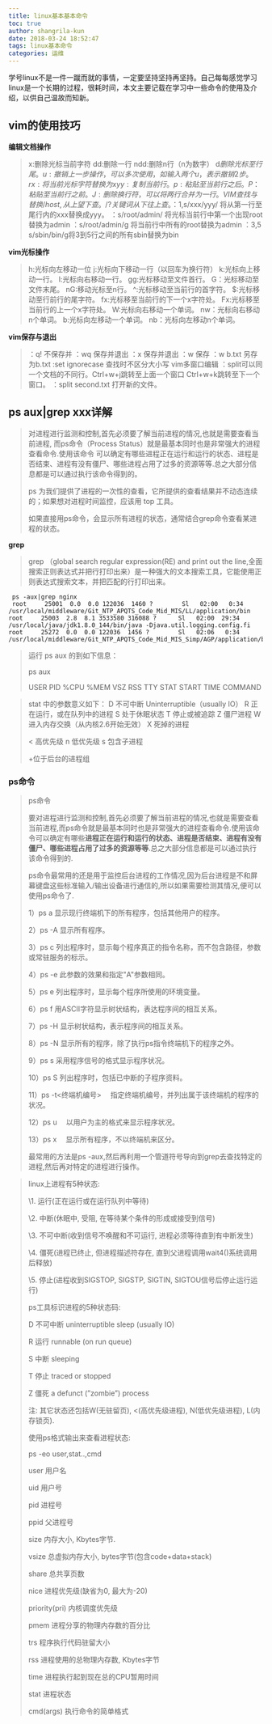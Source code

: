 ```yaml
---
title: linux基本基本命令
toc: true
author: shangrila-kun
date: 2018-03-24 18:52:47
tags: linux基本命令
categories: 运维
---
```


​	学号linux不是一件一蹴而就的事情，一定要坚持坚持再坚持。自己每每感觉学习linux是一个长期的过程，很耗时间，本文主要记载在学习中一些命令的使用及介绍，以供自己温故而知新。

<!-- more -->

## vim的使用技巧

**编辑文档操作**

> x:删除光标当前字符
> dd:删除一行
> ndd:删除n行（n为数字）
> d$删除光标至行尾。
> u:撤销上一步操作，可以多次使用，如输入两个u，表示撤销2步。
> rx:将当前光标字符替换为x
> yy:复制当前行。
> p:粘贴至当前行之后。
> P：粘贴至当前行之前。
> J:删除换行符，可以将两行合并为一行。
> VIM查找与替换
> /host,从上望下查。 /?关键词从下往上查。
> ：1,$s/xxx/yyy/ 将从第一行至尾行内的xxx替换成yyy。
> ：s/root/admin/ 将光标当前行中第一个出现root替换为admin
> ：s/root/admin/g 将当前行中所有的root替换为admin
> ：3,5 s/sbin/bin/g将3到5行之间的所有sbin替换为bin

**vim光标操作**

> h:光标向左移动一位
> j:光标向下移动一行（以回车为换行符）
> k:光标向上移动一行。
> l:光标向右移动一行。
> gg:光标移动至文件首行。
> G：光标移动至文件末尾。
> nG:移动光标至n行。
> ^:光标移动至当前行的首字符。
> $:光标移动至行前行的尾字符。
> fx:光标移至当前行的下一个x字符处。
> Fx:光标移至当前行的上一个x字符处。
> W:光标向右移动一个单词。
> nw：光标向右移动n个单词。
> b:光标向左移动一个单词。
> nb：光标向左移动n个单词。

**vim保存与退出**

> ：q! 不保存并 ：wq 保存并退出  ：x 保存并退出 ：w 保存 
> ：w b.txt 另存为b.txt
>  :set ignorecase 查找时不区分大小写
> vim多窗口编辑
> ：split可以同一个文档的不同行。Ctrl+w+j跳转至上面一个窗口
> Ctrl+w+k跳转至下一个窗口。
> ：split second.txt 打开新的文件。

## ps aux|grep xxx详解

> 对进程进行监测和控制,首先必须要了解当前进程的情况,也就是需要查看当前进程, 而ps命令（Process Status）就是最基本同时也是非常强大的进程查看命令.使用该命令 可以确定有哪些进程正在运行和运行的状态、进程是否结束、进程有没有僵尸、哪些进程占用了过多的资源等等.总之大部分信息都是可以通过执行该命令得到的。
>
> ps 为我们提供了进程的一次性的查看，它所提供的查看结果并不动态连续的；如果想对进程时间监控，应该用 top 工具。
>
> 如果直接用ps命令，会显示所有进程的状态，通常结合grep命令查看某进程的状态。

**grep**

> grep （global search regular expression(RE) and print out the line,全面搜索正则表达式并把行打印出来）是一种强大的文本搜索工具，它能使用正则表达式搜索文本，并把匹配的行打印出来。

~~~shell
 ps -aux|grep nginx
 root     25001  0.0  0.0 122036  1460 ?        Sl   02:00   0:34 /usr/local/middleware/Git_NTP_APQTS_Code_Mid_MIS/LL/application/bin
root     25003  2.8  8.1 3533580 316088 ?      Sl   02:00  29:34 /usr/local/java/jdk1.8.0_144/bin/java -Djava.util.logging.config.fi
root     25272  0.0  0.0 122036  1456 ?        Sl   02:06   0:34 /usr/local/middleware/Git_NTP_APQTS_Code_Mid_MIS_Simp/AGP/application/bin
~~~

> 运行 ps aux 的到如下信息：
>
>    ps aux
>
> USER    PID   %CPU %MEM VSZ   RSS TTY    STAT   START TIME COMMAND

> stat 中的参数意义如下：
>    D 不可中断 Uninterruptible（usually IO）
>    R 正在运行，或在队列中的进程
>    S 处于休眠状态
>    T 停止或被追踪
>    Z 僵尸进程
>    W 进入内存交换（从内核2.6开始无效）
>    X   死掉的进程
>
> < 高优先级
> n   低优先级
> s   包含子进程
>
> \+位于后台的进程组

### ps命令

> ps命令
>
> 要对进程进行监测和控制,首先必须要了解当前进程的情况,也就是需要查看当前进程,而ps命令就是最基本同时也是非常强大的进程查看命令.使用该命令可以确定有哪些**进程正在运行和运行的状态、进程是否结束、进程有没有僵尸、哪些进程占用了过多的资源等等**.总之大部分信息都是可以通过执行该命令得到的.
>
> ps命令最常用的还是用于监控后台进程的工作情况,因为后台进程是不和屏幕键盘这些标准输入/输出设备进行通信的,所以如果需要检测其情况,便可以使用ps命令了.
>
>  1）ps a 显示现行终端机下的所有程序，包括其他用户的程序。
>
> 2）ps -A 显示所有程序。
>
> 3）ps c 列出程序时，显示每个程序真正的指令名称，而不包含路径，参数或常驻服务的标示。
>
> 4）ps -e 此参数的效果和指定"A"参数相同。
>
> 5）ps e 列出程序时，显示每个程序所使用的环境变量。
>
> 6）ps f 用ASCII字符显示树状结构，表达程序间的相互关系。
>
> 7）ps -H 显示树状结构，表示程序间的相互关系。
>
> 8）ps -N 显示所有的程序，除了执行ps指令终端机下的程序之外。
>
> 9）ps s 采用程序信号的格式显示程序状况。
>
> 10）ps S 列出程序时，包括已中断的子程序资料。
>
> 11）ps -t<终端机编号> 　指定终端机编号，并列出属于该终端机的程序的状况。
>
> 12）ps u 　以用户为主的格式来显示程序状况。
>
> 13）ps x 　显示所有程序，不以终端机来区分。
>
> 最常用的方法是ps -aux,然后再利用一个管道符号导向到grep去查找特定的进程,然后再对特定的进程进行操作。

> linux上进程有5种状态:
>
> \1. 运行(正在运行或在运行队列中等待)
>
> \2. 中断(休眠中, 受阻, 在等待某个条件的形成或接受到信号)
>
> \3. 不可中断(收到信号不唤醒和不可运行, 进程必须等待直到有中断发生)
>
> \4. 僵死(进程已终止, 但进程描述符存在, 直到父进程调用wait4()系统调用后释放)
>
> \5. 停止(进程收到SIGSTOP, SIGSTP, SIGTIN, SIGTOU信号后停止运行运行)
>
>  
>
> ps工具标识进程的5种状态码:
>
> D 不可中断 uninterruptible sleep (usually IO)
>
> R 运行 runnable (on run queue)
>
> S 中断 sleeping
>
> T 停止 traced or stopped
>
> Z 僵死 a defunct (”zombie”) process
>
>  
>
> 注: 其它状态还包括W(无驻留页), <(高优先级进程), N(低优先级进程), L(内存锁页).
>
>  
>
> 使用ps格式输出来查看进程状态:
>
> ps -eo user,stat..,cmd
>
>  
>
> user 用户名
>
> uid 用户号
>
> pid 进程号
>
> ppid 父进程号
>
> size 内存大小, Kbytes字节.
>
> vsize 总虚拟内存大小, bytes字节(包含code+data+stack)
>
> share 总共享页数
>
> nice 进程优先级(缺省为0, 最大为-20)
>
> priority(pri) 内核调度优先级
>
> pmem 进程分享的物理内存数的百分比
>
> trs 程序执行代码驻留大小
>
> rss 进程使用的总物理内存数, Kbytes字节
>
> time 进程执行起到现在总的CPU暂用时间
>
> stat 进程状态
>
> cmd(args) 执行命令的简单格式
